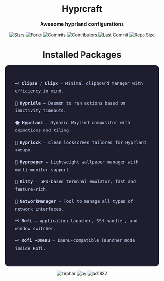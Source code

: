 <h1 align="center">Hyprcraft</h1>

<h3 align="center">Awesome hyprland configurations</h3>

<p align="center">
  <a href="https://github.com/zephardev/hyprcraft/stargazers">
    <img src="https://img.shields.io/github/stars/zephardev/hyprcraft?style=for-the-badge&label=Stars&labelColor=1e1e2e&color=cba6f7&logo=starship&logoColor=white" alt="Stars" />
  </a>
  <a href="https://github.com/zephardev/hyprcraft/network/members">
    <img src="https://img.shields.io/github/forks/zephardev/hyprcraft?style=for-the-badge&label=Forks&labelColor=1e1e2e&color=eba0ac&logo=matrix&logoColor=white" alt="Forks" />
  </a>
  <a href="https://github.com/zephardev/hyprcraft/commits">
    <img src="https://img.shields.io/github/commit-activity/y/zephardev/hyprcraft?style=for-the-badge&label=Commits&labelColor=1e1e2e&color=f5c2e7&logo=nixos&logoColor=white" alt="Commits" />
  </a>
  <a href="https://github.com/zephardev/hyprcraft/graphs/contributors">
    <img src="https://img.shields.io/github/contributors/zephardev/hyprcraft?style=for-the-badge&label=Contributors&labelColor=1e1e2e&color=f9e2af&logo=openstack&logoColor=white" alt="Contributors" />
  </a>
  <a href="https://github.com/zephardev/hyprcraft/commits/master">
    <img src="https://img.shields.io/github/last-commit/zephardev/hyprcraft?style=for-the-badge&label=Last%20Commit&labelColor=1e1e2e&color=eba0ac&logo=codeberg&logoColor=white" alt="Last Commit" />
  </a>
  <a href="https://github.com/zephardev/hyprcraft">
    <img src="https://img.shields.io/github/repo-size/zephardev/hyprcraft?style=for-the-badge&label=Repo%20Size&labelColor=1e1e2e&color=f5c2e7&logo=appwrite&logoColor=white" alt="Repo Size" />
  </a>
</p>

<h1 align="center">Installed Packages</h1>

<div style="background-color: #1e1e2e; color: #cdd6f4; font-family: 'JetBrainsMono Nerd Font', monospace; padding: 2rem; border-radius: 12px; max-width: 750px; margin: auto; line-height: 1.8;">

  <p>🗝️ <b>Clipse / Clipx</b> — Minimal clipboard manager with efficiency in mind.</p>
  <p>🍂 <b>Hypridle</b> — Daemon to run actions based on inactivity timeouts.</p>
  <p>🌪️ <b>Hyprland</b> — Dynamic Wayland compositor with animations and tiling.</p>
  <p>🍁 <b>Hyprlock</b> — Clean lockscreen tailored for Hyprland setups.</p>
  <p>🌊 <b>Hyprpaper</b> — Lightweight wallpaper manager with multi-monitor support.</p>
  <p>🌴 <b>Kitty</b> — GPU-based terminal emulator, fast and feature-rich.</p>
  <p>🦅 <b>NetworkManager</b> — Tool to manage all types of network interfaces.</p>
  <p>🗝️ <b>Rofi</b> — Application launcher, SSH handler, and window switcher.</p>
  <p>🗝️ <b>Rofi -Dmenu</b> — Dmenu-compatible launcher mode inside Rofi.</p>

</div>

<p align="center">
  <img src="https://img.shields.io/badge/zephar-1e1e2e?style=for-the-badge&labelColor=1e1e2e&color=cba6f7&logo=sublime-text&logoColor=white" alt="zephar" />
  <img src="https://img.shields.io/badge/by-1e1e2e?style=for-the-badge&labelColor=1e1e2e&color=94e2d5&logo=gitbook&logoColor=white" alt="by" />
  <img src="https://img.shields.io/badge/ad1822-1e1e2e?style=for-the-badge&labelColor=1e1e2e&color=eba0ac&logo=semantic-release&logoColor=white" alt="ad1822" />
</p>